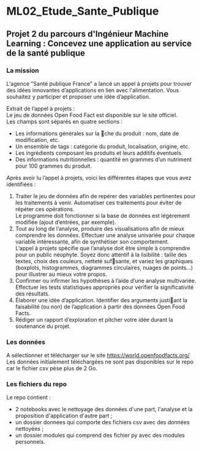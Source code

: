 # ML02_Etude_Sante_Publique
  
## Projet 2 du parcours d'Ingénieur Machine Learning : Concevez une application au service de la santé publique
  
### La mission
  
L'agence "Santé publique France" a lancé un appel à projets pour trouver des idées innovantes d’applications en lien avec l'alimentation. Vous souhaitez y participer et proposer une idée d’application.  
  
Extrait de l’appel à projets :  
Le jeu de données Open Food Fact est disponible sur le site officiel.  
Les champs sont séparés en quatre sections :
- Les informations générales sur la 􀁽che du produit : nom, date de modification, etc.
- Un ensemble de tags : catégorie du produit, localisation, origine, etc.
- Les ingrédients composant les produits et leurs additifs éventuels.
- Des informations nutritionnelles : quantité en grammes d’un nutriment pour 100 grammes du produit.
  
Après avoir lu l’appel à projets, voici les différentes étapes que vous avez identifiées :  
1) Traiter le jeu de données afin de repérer des variables pertinentes pour les traitements à venir. Automatiser ces traitements pour éviter de répéter ces opérations.  
Le programme doit fonctionner si la base de données est légèrement modifiée (ajout d’entrées, par exemple).  
2) Tout au long de l’analyse, produire des visualisations afin de mieux comprendre les données. Effectuer une analyse univariée pour chaque variable intéressante, afin de synthétiser son comportement.  
L’appel à projets spécifie que l’analyse doit être simple à comprendre pour un public néophyte. Soyez donc attentif à la lisibilité : taille des textes, choix des couleurs, netteté suf􀁽sante, et variez les graphiques (boxplots, histogrammes, diagrammes circulaires, nuages de points…) pour illustrer au mieux votre propos.  
3) Confirmer ou infirmer les hypothèses à l’aide d’une analyse multivariée. Effectuer les tests statistiques appropriés pour vérifier la significativité des résultats.  
4) Élaborer une idée d’application. Identifier des arguments justi􀁽ant la faisabilité (ou non) de l’application à partir des données Open Food Facts.  
5) Rédiger un rapport d’exploration et pitcher votre idée durant la soutenance du projet.  
  
  
### Les données
  
A sélectionner et télécharger sur le site https://world.openfoodfacts.org/
Les données initialement téléchargées ne sont pas disponibles sur le repo car le fichier csv pèse plus de 2 Go.
  
  
### Les fichiers du repo
  
Le repo contient :
- 2 notebooks avec le nettoyage des données d'une part, l'analyse et la proposition d'application d'autre part ;
- un dossier donnees qui comporte des fichiers csv avec des données nettoyées ;
- un dossier modules qui comprend des fichier py avec des modules personnels.  
